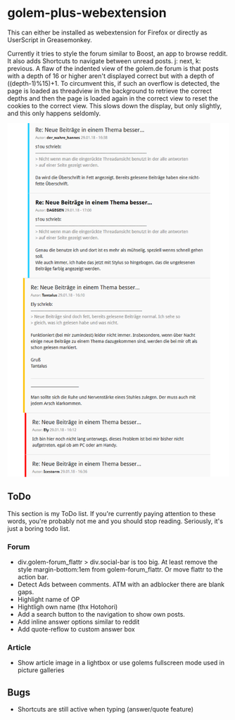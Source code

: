 # golem-plus-webextension

This can either be installed as webextension for Firefox or directly as UserScript in Greasemonkey.

Currently it tries to style the forum similar to Boost, an app to browse reddit.
It also adds Shortcuts to navigate between unread posts. j: next, k: previous.
A flaw of the indented view of the golem.de forum is that posts with a depth of 16 or higher aren't displayed correct but with a depth of ((depth-1)%15)+1. To circumvent this, if such an overflow is detected, the page is loaded as threadview in the background to retrieve the correct depths and then the page is loaded again in the correct view to reset the cookies to the correct view. This slows down the display, but only slightly, and this only happens seldomly.

![Preview of Style the script creates](https://raw.githubusercontent.com/Bccc1/golem-plus-webextension/master/doc/Screenshot-01.png)


## ToDo
This section is my ToDo list. If you're currently paying attention to these words, you're probably not me and you should stop reading. Seriously, it's just a boring todo list.
### Forum
- div.golem-forum_flattr > div.social-bar is too big. At least remove the style margin-bottom:1em from golem-forum_flattr. Or move flattr to the action bar.
- Detect Ads between comments. ATM with an adblocker there are blank gaps.
- Highlight name of OP
- Hightligh own name (thx Hotohori)
- Add a search button to the navigation to show own posts.
- Add inline answer options similar to reddit
- Add quote-reflow to custom answer box
### Article
- Show article image in a lightbox or use golems fullscreen mode used in picture galleries

## Bugs
- Shortcuts are still active when typing (answer/quote feature)
